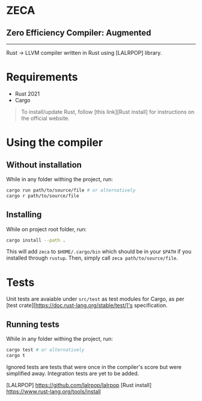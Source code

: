 # ZECA
## Zero Efficiency Compiler: Augmented
---
Rust -> LLVM compiler written in Rust using [LALRPOP] library.

# Requirements
* Rust 2021
* Cargo
> To install/update Rust, follow [this link][Rust install] for instructions on the official website.

# Using the compiler
## Without installation
While in any folder withing the project, run:
```sh
cargo run path/to/source/file # or alternatively
cargo r path/to/source/file
```

## Installing
While on project root folder, run:
```sh
cargo install --path .
```

This will add `zeca` to `$HOME/.cargo/bin` which should be in your `$PATH` if you installed through `rustup`. 
Then, simply call `zeca path/to/source/file`.

# Tests
Unit tests are avaiable under `src/test` as test modules for Cargo, as per [test crate][https://doc.rust-lang.org/stable/test/]'s specification.

## Running tests
While in any folder withing the project, run:
```sh
cargo test # or alternatively
cargo t
```

Ignored tests are tests that were once in the compiler's score but were simplified away. 
Integration tests are yet to be added.


[LALRPOP] https://github.com/lalrpop/lalrpop
[Rust install] https://www.rust-lang.org/tools/install
